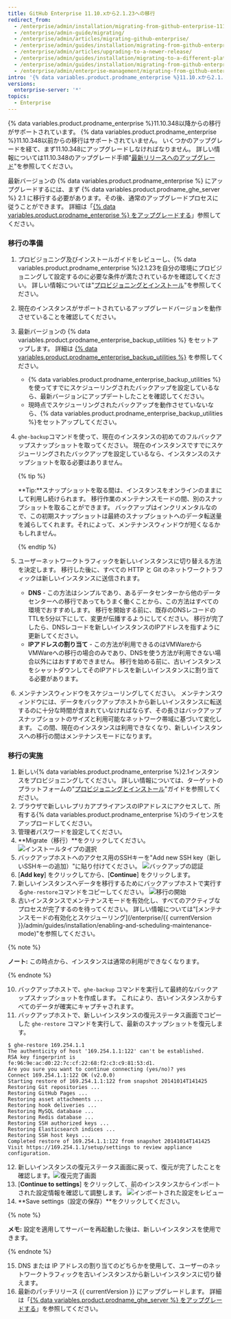 ```yaml
---
title: GitHub Enterprise 11.10.xから2.1.23への移行
redirect_from:
  - /enterprise/admin/installation/migrating-from-github-enterprise-1110x-to-2123
  - /enterprise/admin-guide/migrating/
  - /enterprise/admin/articles/migrating-github-enterprise/
  - /enterprise/admin/guides/installation/migrating-from-github-enterprise-v11-10-34x/
  - /enterprise/admin/articles/upgrading-to-a-newer-release/
  - /enterprise/admin/guides/installation/migrating-to-a-different-platform-or-from-github-enterprise-11-10-34x/
  - /enterprise/admin/guides/installation/migrating-from-github-enterprise-11-10-x-to-2-1-23
  - /enterprise/admin/enterprise-management/migrating-from-github-enterprise-1110x-to-2123
intro: '{% data variables.product.prodname_enterprise %}11.10.xから2.1.23へ移行するには、新しいアプライアンスのインスタンスをセットアップし、以前のインスタンスからデータを移行しなければなりません。'
versions:
  enterprise-server: '*'
topics:
  - Enterprise
---
```


{% data variables.product.prodname_enterprise %}11.10.348以降からの移行がサポートされています。 {% data variables.product.prodname_enterprise %}11.10.348以前からの移行はサポートされていません。 いくつかのアップグレードを経て、まず11.10.348にアップグレードしなければなりません。 詳しい情報については11.10.348のアップグレード手順"[最新リリースへのアップグレード](/enterprise/11.10.340/admin/articles/upgrading-to-the-latest-release/)"を参照してください。

最新バージョンの {% data variables.product.prodname_enterprise %} にアップグレードするには、まず {% data variables.product.prodname_ghe_server %} 2.1 に移行する必要があります。その後、通常のアップグレードプロセスに従うことができます。 詳細は「[{% data variables.product.prodname_enterprise %} をアップグレードする](/enterprise/admin/guides/installation/upgrading-github-enterprise-server/)」参照してください。

### 移行の準備

1. プロビジョニング及びインストールガイドをレビューし、{% data variables.product.prodname_enterprise %}2.1.23を自分の環境にプロビジョニングして設定するのに必要な条件が満たされているかを確認してください。 詳しい情報については"[プロビジョニングとインストール](/enterprise/2.1/admin/guides/installation/provisioning-and-installation/)"を参照してください。
2. 現在のインスタンスがサポートされているアップグレードバージョンを動作させていることを確認してください。
3. 最新バージョンの {% data variables.product.prodname_enterprise_backup_utilities %} をセットアップします。 詳細は [{% data variables.product.prodname_enterprise_backup_utilities %}](https://github.com/github/backup-utils) を参照してください。
    - {% data variables.product.prodname_enterprise_backup_utilities %}を使ってすでにスケジューリングされたバックアップを設定しているなら、最新バージョンにアップデートしたことを確認してください。
    - 現時点でスケジューリングされたバックアップを動作させていないなら、{% data variables.product.prodname_enterprise_backup_utilities %}をセットアップしてください。
4. `ghe-backup`コマンドを使って、現在のインスタンスの初めてのフルバックアップスナップショットを取ってください。 現在のインスタンスですでにスケジューリングされたバックアップを設定しているなら、インスタンスのスナップショットを取る必要はありません。

   {% tip %}

   **Tip:**スナップショットを取る間は、インスタンスをオンラインのままにして利用し続けられます。 移行作業のメンテナンスモードの間、別のスナップショットを取ることができます。 バックアップはインクリメンタルなので、この初期スナップショットは最終のスナップショットへのデータ転送量を減らしてくれます。それによって、メンテナンスウィンドウが短くなるかもしれません。

   {% endtip %}

5. ユーザーネットワークトラフィックを新しいインスタンスに切り替える方法を決定します。 移行した後に、すべての HTTP と Git のネットワークトラフィックは新しいインスタンスに送信されます。
    - **DNS** - この方法はシンプルであり、あるデータセンターから他のデータセンターへの移行であってもうまく働くことから、この方法はすべての環境でおすすめします。 移行を開始する前に、既存のDNSレコードのTTLを5分以下にして、変更が伝播するようにしてください。 移行が完了したら、DNSレコードを新しいインスタンスのIPアドレスを指すように更新してください。
    - **IPアドレスの割り当て** - この方法が利用できるのはVMWareからVMWareへの移行の場合のみであり、DNSを使う方法が利用できない場合以外にはおすすめできません。 移行を始める前に、古いインスタンスをシャットダウンしてそのIPアドレスを新しいインスタンスに割り当てる必要があります。
6. メンテナンスウィンドウをスケジューリングしてください。 メンテナンスウィンドウには、データをバックアップホストから新しいインスタンスに転送するのに十分な時間が含まれていなければならず、その長さはバックアップスナップショットのサイズと利用可能なネットワーク帯域に基づいて変化します。 この間、現在のインスタンスは利用できなくなり、新しいインスタンスへの移行の間はメンテナンスモードになります。

### 移行の実施

1. 新しい{% data variables.product.prodname_enterprise %}2.1インスタンスをプロビジョニングしてください。 詳しい情報については、ターゲットのプラットフォームの"[プロビジョニングとインストール](/enterprise/2.1/admin/guides/installation/provisioning-and-installation/)"ガイドを参照してください。
2. ブラウザで新しいレプリカアプライアンスのIPアドレスにアクセスして、所有する{% data variables.product.prodname_enterprise %}のライセンスをアップロードしてください。
3. 管理者パスワードを設定してください。
5. **Migrate（移行）**をクリックしてください。 ![インストールタイプの選択](/assets/images/enterprise/migration/migration-choose-install-type.png)
6. バックアップホストへのアクセス用のSSHキーを"Add new SSH key（新しいSSHキーの追加）"に貼り付けてください。 ![バックアップの認証](/assets/images/enterprise/migration/migration-authorize-backup-host.png)
7. [**Add key**] をクリックしてから、[**Continue**] をクリックします。
8. 新しいインスタンスへデータを移行するためにバックアップホストで実行する`ghe-restore`コマンドをコピーしてください。 ![移行の開始](/assets/images/enterprise/migration/migration-restore-start.png)
9. 古いインスタンスでメンテナンスモードを有効化し、すべてのアクティブなプロセスが完了するのを待ってください。 詳しい情報については"[メンテナンスモードの有効化とスケジューリング](/enterprise/{{ currentVersion }}/admin/guides/installation/enabling-and-scheduling-maintenance-mode)"を参照してください。

  {% note %}

  **ノート:** この時点から、インスタンスは通常の利用ができなくなります。

  {% endnote %}

10. バックアップホストで、`ghe-backup` コマンドを実行して最終的なバックアップスナップショットを作成します。 これにより、古いインスタンスからすべてのデータが確実にキャプチャされます。
11. バックアップホストで、新しいインスタンスの復元ステータス画面でコピーした `ghe-restore` コマンドを実行して、最新のスナップショットを復元します。
  ```shell
  $ ghe-restore 169.254.1.1
  The authenticity of host '169.254.1.1:122' can't be established.
  RSA key fingerprint is fe:96:9e:ac:d0:22:7c:cf:22:68:f2:c3:c9:81:53:d1.
  Are you sure you want to continue connecting (yes/no)? yes
  Connect 169.254.1.1:122 OK (v2.0.0)
  Starting restore of 169.254.1.1:122 from snapshot 20141014T141425
  Restoring Git repositories ...
  Restoring GitHub Pages ...
  Restoring asset attachments ...
  Restoring hook deliveries ...
  Restoring MySQL database ...
  Restoring Redis database ...
  Restoring SSH authorized keys ...
  Restoring Elasticsearch indices ...
  Restoring SSH host keys ...
  Completed restore of 169.254.1.1:122 from snapshot 20141014T141425
  Visit https://169.254.1.1/setup/settings to review appliance configuration.
  ```

12. 新しいインスタンスの復元ステータス画面に戻って、復元が完了したことを確認します。![復元完了画面](/assets/images/enterprise/migration/migration-status-complete.png)
13. [**Continue to settings**] をクリックして、前のインスタンスからインポートされた設定情報を確認して調整します。 ![インポートされた設定をレビュー](/assets/images/enterprise/migration/migration-status-complete.png)
14. **Save settings（設定の保存）**をクリックしてください。

  {% note %}

  **メモ:** 設定を適用してサーバーを再起動した後は、新しいインスタンスを使用できます。

  {% endnote %}

15. DNS または IP アドレスの割り当てのどちらかを使用して、ユーザーのネットワークトラフィックを古いインスタンスから新しいインスタンスに切り替えます。
16. 最新のパッチリリース {{ currentVersion }} にアップグレードします。 詳細は「[{% data variables.product.prodname_ghe_server %} をアップグレードする](/enterprise/admin/guides/installation/upgrading-github-enterprise-server/)」を参照してください。
